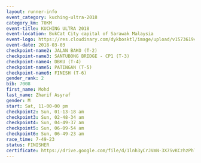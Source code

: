 ```yaml
--- 
layout: runner-info 
event_category: kuching-ultra-2018 
category_km: 70KM 
event-title: KUCHING ULTRA 2018 
event-location: BukCat City capital of Sarawak Malaysia 
event-logo: https://res.cloudinary.com/dykbosktl/image/upload/v1573619473/Logo/kuching-ultra-2018-logo_tlpvm5.png 
event-date: 2018-03-03 
checkpoint-name2: JALAN BAKO (T-2) 
checkpoint-name3: SANTUBONG BRIDGE - CP1 (T-3) 
checkpoint-name4: DBKU (T-4) 
checkpoint-name5: PATINGAN (T-5) 
checkpoint-name6: FINISH (T-6) 
gender_rank: 2
bib: 7008
first_name: Mohd
last_name: Zharif Asyraf
gender: M
start: Sat, 11-00-00 pm
checkpoint2: Sun, 01-13-18 am
checkpoint3: Sun, 02-48-34 am
checkpoint4: Sun, 04-49-37 am
checkpoint5: Sun, 06-09-54 am
checkpoint6: Sun, 06-49-23 am
race_time: 7-49-23
status: FINISHER
certificate: https://drive.google.com/file/d/1lnh3yCrJVmN-3X7SvKCzhzPhTxa9FZd/view?usp=sharing
--- 
```

